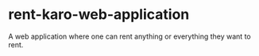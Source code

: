 # rent-karo-web-application
A web application where one can rent anything or everything they want to rent.
